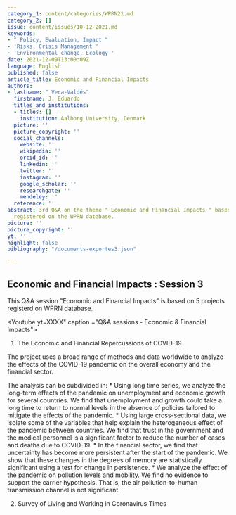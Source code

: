 ```yaml
---
category_1: content/categories/WPRN21.md
category_2: []
issue: content/issues/10-12-2021.md
keywords:
- " Policy, Evaluation, Impact "
- 'Risks, Crisis Management '
- 'Environmental change, Ecology '
date: 2021-12-09T13:00:09Z
language: English
published: false
article_title: Economic and Financial Impacts
authors:
- lastname: " Vera-Valdés"
  firstname: J. Eduardo
  titles_and_institutions:
  - titles: []
    institution: Aalborg University, Denmark
  picture: ''
  picture_copyright: ''
  social_channels:
    website: ''
    wikipedia: ''
    orcid_id: ''
    linkedin: ''
    twitter: ''
    instagram: ''
    google_scholar: ''
    researchgate: ''
    mendeley: ''
  reference: ''
abstract: 3rd Q&A on the theme " Economic and Financial Impacts " based on 5 projects
  registered on the WPRN database.
picture: ''
picture_copyright: ''
yt: ''
highlight: false
bibliography: "/documents-exportes3.json"

---
```

## Economic and Financial Impacts : Session 3

This Q&A session "Economic and Financial Impacts" is based on 5 projects registerd on WPRN database.

<Youtube yt=XXXX" caption ="Q&A sessions - Economic & Financial Impacts"></Youtube>

1. The Economic and Financial Repercussions of COVID-19

The project uses a broad range of methods and data worldwide to analyze the effects of the COVID-19 pandemic on the overall economy and the financial sector.

The analysis can be subdivided in: * Using long time series, we analyze the long-term effects of the pandemic on unemployment and economic growth for several countries. We find that unemployment and growth could take a long time to return to normal levels in the absence of policies tailored to mitigate the effects of the pandemic. * Using large cross-sectional data, we isolate some of the variables that help explain the heterogeneous effect of the pandemic between countries. We find that trust in the government and the medical personnel is a significant factor to reduce the number of cases and deaths due to COVID-19. * In the financial sector, we find that uncertainty has become more persistent after the start of the pandemic. We show that these changes in the degrees of memory are statistically significant using a test for change in persistence. * We analyze the effect of the pandemic on pollution levels and mobility. We find no evidence to support the carrier hypothesis. That is, the air pollution-to-human transmission channel is not significant.

2. Survey of Living and Working in Coronavirus Times